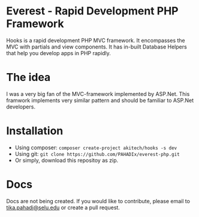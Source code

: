 # Everest - Rapid Development PHP Framework
 Hooks is a rapid development PHP MVC framework. It encompasses the MVC with partials and view components. It has in-built Database Helpers that help you develop apps in PHP rapidly.

# The idea
I was a very big fan of the MVC-framework implemented by ASP.Net. This framwork implements very similar pattern and should be familiar to ASP.Net developers.

# Installation
- Using composer: `composer create-project akitech/hooks -s dev`
- Using git: `git clone https://github.com/PAHADIx/everest-php.git`
- Or simply, download this repositoy as zip.


# Docs
Docs are not being created. If you would like to contribute, please email to tika.pahadi@selu.edu or create a pull request.
